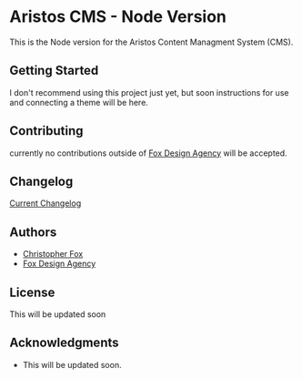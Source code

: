# Aristos CMS - Node Version

This is the Node version for the Aristos Content Managment System (CMS).

## Getting Started

I don't recommend using this project just yet, but soon instructions for use and connecting a theme will be here.


## Contributing

currently no contributions outside of [Fox Design Agency](https://foxdesignagency.com) will be accepted.

## Changelog

[Current Changelog](https://foxdesignagency.com/aristos/changelog)

## Authors

* [Christopher Fox](https://foxchrisrealthe.com/)
* [Fox Design Agency](https://foxdesignagency.com)

## License

This will be updated soon

## Acknowledgments

* This will be updated soon.
